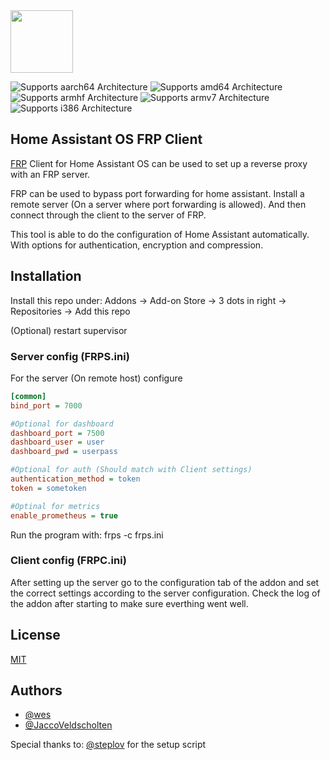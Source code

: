 <img src="https://n.wtchu.top:5082/upload/2023/05/31/20230531063746-61d30c37.png" width=100 height=100 />

![Supports aarch64 Architecture][aarch64-shield] ![Supports amd64 Architecture][amd64-shield] ![Supports armhf Architecture][armhf-shield] ![Supports armv7 Architecture][armv7-shield] ![Supports i386 Architecture][i386-shield]

## Home Assistant OS FRP Client
[FRP](https://github.com/fatedier/frp) Client for Home Assistant OS can be used to set up a reverse proxy with an FRP server.

FRP can be used to bypass port forwarding for home assistant. Install a remote server (On a server where port forwarding is allowed). And then connect through the client to the server of FRP.

This tool is able to do the configuration of Home Assistant automatically. With options for authentication, encryption and compression.


## Installation

Install this repo under: 
Addons -> Add-on Store -> 3 dots in right -> Repositories -> Add this repo

(Optional) restart supervisor


### Server config (FRPS.ini)
For the server (On remote host) configure 
```ini
[common]
bind_port = 7000

#Optional for dashboard
dashboard_port = 7500
dashboard_user = user
dashboard_pwd = userpass

#Optional for auth (Should match with Client settings)
authentication_method = token
token = sometoken

#Optinal for metrics
enable_prometheus = true

```

Run the program with: frps -c frps.ini

### Client config (FRPC.ini)
After setting up the server go to the configuration tab of the addon and set the correct settings according to the server configuration.
Check the log of the addon after starting to make sure everthing went well.
## License

[MIT](https://choosealicense.com/licenses/mit/)



## Authors
- [@wes](https://github.com/cwt0490)
- [@JaccoVeldscholten](https://github.com/JaccoVeldscholten)

Special thanks to: [@steplov](https://github.com/steplov) for the setup script



[aarch64-shield]: https://img.shields.io/badge/aarch64-yes-green.svg
[amd64-shield]: https://img.shields.io/badge/amd64-yes-green.svg
[armhf-shield]: https://img.shields.io/badge/armhf-yes-green.svg
[armv7-shield]: https://img.shields.io/badge/armv7-yes-green.svg
[i386-shield]: https://img.shields.io/badge/i386-yes-green.svg

